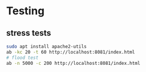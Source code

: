 # Testing

## stress tests

```bash
sudo apt install apache2-utils
ab -kc 20 -t 60 http://localhost:8081/index.html
# flood test
ab -n 5000 -c 200 http://localhost:8081/index.html
```
